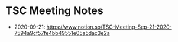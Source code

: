 # TSC Meeting Notes

* 2020-09-21: https://www.notion.so/TSC-Meeting-Sep-21-2020-7594a9cf57fe4bb49551e05a5dac3e2a
